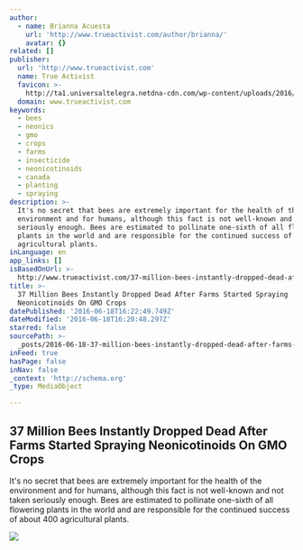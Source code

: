 ```yaml
---
author:
  - name: Brianna Acuesta
    url: 'http://www.trueactivist.com/author/brianna/'
    avatar: {}
related: []
publisher:
  url: 'http://www.trueactivist.com'
  name: True Activist
  favicon: >-
    http://ta1.universaltelegra.netdna-cdn.com/wp-content/uploads/2016/02/logo.png
  domain: www.trueactivist.com
keywords:
  - bees
  - neonics
  - gmo
  - crops
  - farms
  - insecticide
  - neonicotinoids
  - canada
  - planting
  - spraying
description: >-
  It's no secret that bees are extremely important for the health of the
  environment and for humans, although this fact is not well-known and not taken
  seriously enough. Bees are estimated to pollinate one-sixth of all flowering
  plants in the world and are responsible for the continued success of about 400
  agricultural plants.
inLanguage: en
app_links: []
isBasedOnUrl: >-
  http://www.trueactivist.com/37-million-bees-instantly-dropped-dead-after-farms-started-spraying-neonicotinoids-on-gmo-crops/
title: >-
  37 Million Bees Instantly Dropped Dead After Farms Started Spraying
  Neonicotinoids On GMO Crops
datePublished: '2016-06-18T16:22:49.749Z'
dateModified: '2016-06-18T16:20:48.297Z'
starred: false
sourcePath: >-
  _posts/2016-06-18-37-million-bees-instantly-dropped-dead-after-farms-started-s.md
inFeed: true
hasPage: false
inNav: false
_context: 'http://schema.org'
_type: MediaObject

---
```

<article style=""><h1>37 Million Bees Instantly Dropped Dead After Farms Started Spraying Neonicotinoids On GMO Crops</h1><p>It's no secret that bees are extremely important for the health of the environment and for humans, although this fact is not well-known and not taken seriously enough. Bees are estimated to pollinate one-sixth of all flowering plants in the world and are responsible for the continued success of about 400 agricultural plants.</p><img src="http://ta1.universaltelegra.netdna-cdn.com/wp-content/uploads/2016/06/bees1.jpg" /></article>